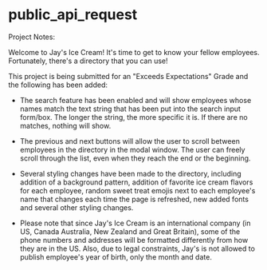 # public_api_request

Project Notes:

Welcome to Jay's Ice Cream!  It's time to get to know your fellow employees.  Fortunately, there's a directory that you can use!

This project is being submitted for an "Exceeds Expectations" Grade and the following has been added:

* The search feature has been enabled and will show employees whose names match the text string that has been put into the 
search input form/box.   The longer the string, the more specific it is.  If there are no matches, nothing will show.

* The previous and next buttons will allow the user to scroll between employees in the directory in the modal window.  The user can freely scroll through the list, even when they reach the end or the beginning.

* Several styling changes have been made to the directory, including addition of a background pattern, addition of favorite ice cream flavors for each employee, random sweet treat emojis next to each employee's name that changes each time the page is refreshed, new added fonts and several other styling changes.

* Please note that since Jay's Ice Cream is an international company (in US, Canada Australia, New Zealand and Great Britain), some of the phone numbers and addresses will be formatted differently from how they are in the US. Also, due to legal constraints, Jay's is not allowed to publish employee's year of birth, only the month and date.
